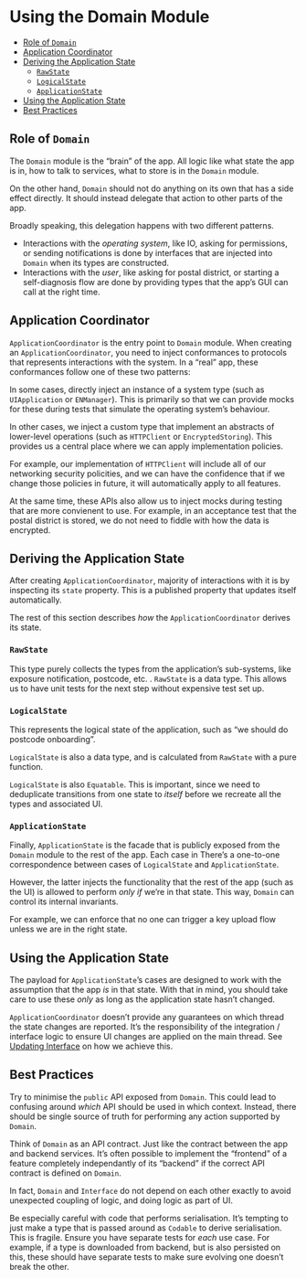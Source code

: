 # Using the Domain Module

<!-- START doctoc generated TOC please keep comment here to allow auto update -->
<!-- DON'T EDIT THIS SECTION, INSTEAD RE-RUN doctoc TO UPDATE -->


- [Role of `Domain`](#role-of-domain)
- [Application Coordinator](#application-coordinator)
- [Deriving the Application State](#deriving-the-application-state)
  - [`RawState`](#rawstate)
  - [`LogicalState`](#logicalstate)
  - [`ApplicationState`](#applicationstate)
- [Using the Application State](#using-the-application-state)
- [Best Practices](#best-practices)

<!-- END doctoc generated TOC please keep comment here to allow auto update -->

## Role of `Domain`

The `Domain` module is the “brain” of the app. All logic like what state the app is in, how to talk to services, what to store is in the `Domain` module.

On the other hand, `Domain` should not do anything on its own that has a side effect directly. It should instead delegate that action to other parts of the app.

Broadly speaking, this delegation happens with two different patterns.

* Interactions with the _operating system_, like IO, asking for permissions, or sending notifications is done by interfaces that are injected into `Domain` when its types are constructed.
* Interactions with the _user_, like asking for postal district, or starting a self-diagnosis flow are done by providing types that the app’s GUI can call at the right time.

## Application Coordinator

`ApplicationCoordinator` is the entry point to `Domain` module. When creating an `ApplicationCoordinator`, you need to inject conformances to protocols that represents interactions with the system. In a “real” app, these conformances follow one of these two patterns:

In some cases, directly inject an instance of a system type (such as `UIApplication` or `ENManager`). This is primarily so that we can provide mocks for these during tests that simulate the operating system’s behaviour.

In other cases, we inject a custom type that implement an abstracts of lower-level operations (such as `HTTPClient` or `EncryptedStoring`). This provides us a central place where we can apply implementation policies.

For example, our implementation of `HTTPClient` will include all of our networking security policities, and we can have the confidence that if we change those policies in future, it will automatically apply to all features.

At the same time, these APIs also allow us to inject mocks during testing that are more convienent to use. For example, in an acceptance test that the postal district is stored, we do not need to fiddle with how the data is encrypted.

## Deriving the Application State

After creating `ApplicationCoordinator`, majority of interactions with it is by inspecting its `state` property. This is a published property that updates itself automatically.

The rest of this section describes _how_ the `ApplicationCoordinator` derives its state.

### `RawState`

This type purely collects the types from the application’s sub-systems, like exposure notification, postcode, etc. . `RawState` is a data type. This allows us to have unit tests for the next step without expensive test set up.

### `LogicalState`

This represents the logical state of the application, such as “we should do postcode onboarding”.

`LogicalState` is also a data type, and is calculated from `RawState` with a pure function.

`LogicalState` is also `Equatable`. This is important, since we need to deduplicate transitions from one state to _itself_ before we recreate all the types and associated UI.

### `ApplicationState`

Finally, `ApplicationState` is the facade that is publicly exposed from the `Domain` module to the rest of the app. Each case in There’s a one-to-one correspondence between cases of `LogicalState` and `ApplicationState`.

However, the latter injects the functionality that the rest of the app (such as the UI) is allowed to perform _only if_ we’re in that state. This way, `Domain` can control its internal invariants.

For example, we can enforce that no one can trigger a key upload flow unless we are in the right state.

## Using the Application State

The payload for `ApplicationState`’s cases are designed to work with the assumption that the app _is_ in that state. With that in mind, you should take care to use these _only_ as long as the application state hasn’t changed.

`ApplicationCoordinator` doesn’t provide any guarantees on which thread the state changes are reported. It’s the responsibility of the integration / interface logic to ensure UI changes are applied on the main thread. See [Updating Interface](UpdatingInterface.md) on how we achieve this.

## Best Practices

Try to minimise the `public` API exposed from `Domain`. This could lead to confusing around _which_ API should be used in which context. Instead, there should be single source of truth for performing any action supported by `Domain`.

Think of `Domain` as an API contract. Just like the contract between the app and backend services. It’s often possible to implement the “frontend” of a feature completely independantly of its “backend” if the correct API contract is defined on `Domain`.

In fact, `Domain` and `Interface` do not depend on each other exactly to avoid unexpected coupling of logic, and doing logic as part of UI.

Be especially careful with code that performs serialisation. It’s tempting to just make a type that is passed around as `Codable` to derive serialisation. This is fragile. Ensure you have separate tests for _each_ use case. For example, if a type is downloaded from backend, but is also persisted on this, these should have separate tests to make sure evolving one doesn’t break the other.    
